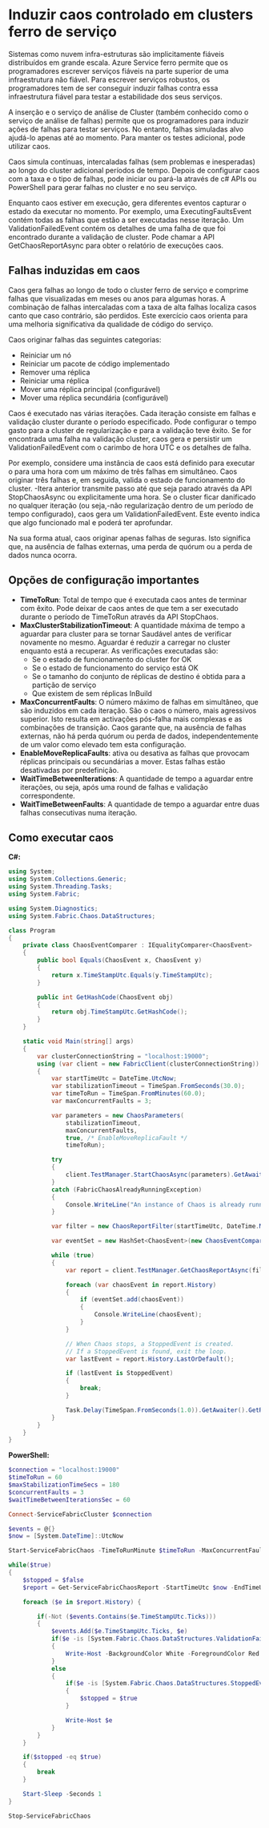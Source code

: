 <properties
   pageTitle="Induzir caos em clusters de serviço ferro | Microsoft Azure"
   description="Utilizar APIs de serviço de análise de Cluster e de inserção para gerir caos no cluster."
   services="service-fabric"
   documentationCenter=".net"
   authors="motanv"
   manager="rsinha"
   editor="toddabel"/>

<tags
   ms.service="service-fabric"
   ms.devlang="dotnet"
   ms.topic="article"
   ms.tgt_pltfrm="NA"
   ms.workload="NA"
   ms.date="09/19/2016"
   ms.author="motanv"/>

# <a name="induce-controlled-chaos-in-service-fabric-clusters"></a>Induzir caos controlado em clusters ferro de serviço
Sistemas como nuvem infra-estruturas são implicitamente fiáveis distribuídos em grande escala. Azure Service ferro permite que os programadores escrever serviços fiáveis na parte superior de uma infraestrutura não fiável. Para escrever serviços robustos, os programadores tem de ser conseguir induzir falhas contra essa infraestrutura fiável para testar a estabilidade dos seus serviços.

A inserção e o serviço de análise de Cluster (também conhecido como o serviço de análise de falhas) permite que os programadores para induzir ações de falhas para testar serviços. No entanto, falhas simuladas alvo ajudá-lo apenas até ao momento. Para manter os testes adicional, pode utilizar caos.

Caos simula contínuas, intercaladas falhas (sem problemas e inesperadas) ao longo do cluster adicional períodos de tempo. Depois de configurar caos com a taxa e o tipo de falhas, pode iniciar ou pará-la através de c# APIs ou PowerShell para gerar falhas no cluster e no seu serviço.

Enquanto caos estiver em execução, gera diferentes eventos capturar o estado da executar no momento. Por exemplo, uma ExecutingFaultsEvent contém todas as falhas que estão a ser executadas nesse iteração. Um ValidationFailedEvent contém os detalhes de uma falha de que foi encontrado durante a validação de cluster. Pode chamar a API GetChaosReportAsync para obter o relatório de execuções caos.

## <a name="faults-induced-in-chaos"></a>Falhas induzidas em caos
Caos gera falhas ao longo de todo o cluster ferro de serviço e comprime falhas que visualizadas em meses ou anos para algumas horas. A combinação de falhas intercaladas com a taxa de alta falhas localiza casos canto que caso contrário, são perdidos. Este exercício caos orienta para uma melhoria significativa da qualidade de código do serviço.

Caos originar falhas das seguintes categorias:

 - Reiniciar um nó
 - Reiniciar um pacote de código implementado
 - Remover uma réplica
 - Reiniciar uma réplica
 - Mover uma réplica principal (configurável)
 - Mover uma réplica secundária (configurável)

Caos é executado nas várias iterações. Cada iteração consiste em falhas e validação cluster durante o período especificado. Pode configurar o tempo gasto para a cluster de regularização e para a validação teve êxito. Se for encontrada uma falha na validação cluster, caos gera e persistir um ValidationFailedEvent com o carimbo de hora UTC e os detalhes de falha.

Por exemplo, considere uma instância de caos está definido para executar o para uma hora com um máximo de três falhas em simultâneo. Caos originar três falhas e, em seguida, valida o estado de funcionamento do cluster. -Itera anterior transmite passo até que seja parado através da API StopChaosAsync ou explicitamente uma hora. Se o cluster ficar danificado no qualquer iteração (ou seja,-não regularização dentro de um período de tempo configurado), caos gera um ValidationFailedEvent. Este evento indica que algo funcionado mal e poderá ter aprofundar.

Na sua forma atual, caos originar apenas falhas de seguras. Isto significa que, na ausência de falhas externas, uma perda de quórum ou a perda de dados nunca ocorra.

## <a name="important-configuration-options"></a>Opções de configuração importantes
 - **TimeToRun**: Total de tempo que é executada caos antes de terminar com êxito. Pode deixar de caos antes de que tem a ser executado durante o período de TimeToRun através da API StopChaos.
 - **MaxClusterStabilizationTimeout**: A quantidade máxima de tempo a aguardar para cluster para se tornar Saudável antes de verificar novamente no mesmo. Aguardar é reduzir a carregar no cluster enquanto está a recuperar. As verificações executadas são:
    - Se o estado de funcionamento do cluster for OK
    - Se o estado de funcionamento do serviço está OK
    - Se o tamanho do conjunto de réplicas de destino é obtida para a partição de serviço
    - Que existem de sem réplicas InBuild
 - **MaxConcurrentFaults**: O número máximo de falhas em simultâneo, que são induzidos em cada iteração. São o caos o número, mais agressivos superior. Isto resulta em activações pós-falha mais complexas e as combinações de transição. Caos garante que, na ausência de falhas externas, não há perda quórum ou perda de dados, independentemente de um valor como elevado tem esta configuração.
 - **EnableMoveReplicaFaults**: ativa ou desativa as falhas que provocam réplicas principais ou secundárias a mover. Estas falhas estão desativadas por predefinição.
 - **WaitTimeBetweenIterations**: A quantidade de tempo a aguardar entre iterações, ou seja, após uma round de falhas e validação correspondente.
 - **WaitTimeBetweenFaults**: A quantidade de tempo a aguardar entre duas falhas consecutivas numa iteração.

## <a name="how-to-run-chaos"></a>Como executar caos
**C#:**

```csharp
using System;
using System.Collections.Generic;
using System.Threading.Tasks;
using System.Fabric;

using System.Diagnostics;
using System.Fabric.Chaos.DataStructures;

class Program
{
    private class ChaosEventComparer : IEqualityComparer<ChaosEvent>
    {
        public bool Equals(ChaosEvent x, ChaosEvent y)
        {
            return x.TimeStampUtc.Equals(y.TimeStampUtc);
        }

        public int GetHashCode(ChaosEvent obj)
        {
            return obj.TimeStampUtc.GetHashCode();
        }
    }

    static void Main(string[] args)
    {
        var clusterConnectionString = "localhost:19000";
        using (var client = new FabricClient(clusterConnectionString))
        {
            var startTimeUtc = DateTime.UtcNow;
            var stabilizationTimeout = TimeSpan.FromSeconds(30.0);
            var timeToRun = TimeSpan.FromMinutes(60.0);
            var maxConcurrentFaults = 3;

            var parameters = new ChaosParameters(
                stabilizationTimeout,
                maxConcurrentFaults,
                true, /* EnableMoveReplicaFault */
                timeToRun);

            try
            {
                client.TestManager.StartChaosAsync(parameters).GetAwaiter().GetResult();
            }
            catch (FabricChaosAlreadyRunningException)
            {
                Console.WriteLine("An instance of Chaos is already running in the cluster.");
            }

            var filter = new ChaosReportFilter(startTimeUtc, DateTime.MaxValue);

            var eventSet = new HashSet<ChaosEvent>(new ChaosEventComparer());

            while (true)
            {
                var report = client.TestManager.GetChaosReportAsync(filter).GetAwaiter().GetResult();

                foreach (var chaosEvent in report.History)
                {
                    if (eventSet.add(chaosEvent))
                    {
                        Console.WriteLine(chaosEvent);
                    }
                }

                // When Chaos stops, a StoppedEvent is created.
                // If a StoppedEvent is found, exit the loop.
                var lastEvent = report.History.LastOrDefault();

                if (lastEvent is StoppedEvent)
                {
                    break;
                }

                Task.Delay(TimeSpan.FromSeconds(1.0)).GetAwaiter().GetResult();
            }
        }
    }
}
```
**PowerShell:**

```powershell
$connection = "localhost:19000"
$timeToRun = 60
$maxStabilizationTimeSecs = 180
$concurrentFaults = 3
$waitTimeBetweenIterationsSec = 60

Connect-ServiceFabricCluster $connection

$events = @{}
$now = [System.DateTime]::UtcNow

Start-ServiceFabricChaos -TimeToRunMinute $timeToRun -MaxConcurrentFaults $concurrentFaults -MaxClusterStabilizationTimeoutSec $maxStabilizationTimeSecs -EnableMoveReplicaFaults -WaitTimeBetweenIterationsSec $waitTimeBetweenIterationsSec

while($true)
{
    $stopped = $false
    $report = Get-ServiceFabricChaosReport -StartTimeUtc $now -EndTimeUtc ([System.DateTime]::MaxValue)

    foreach ($e in $report.History) {

        if(-Not ($events.Contains($e.TimeStampUtc.Ticks)))
        {
            $events.Add($e.TimeStampUtc.Ticks, $e)
            if($e -is [System.Fabric.Chaos.DataStructures.ValidationFailedEvent])
            {
                Write-Host -BackgroundColor White -ForegroundColor Red $e
            }
            else
            {
                if($e -is [System.Fabric.Chaos.DataStructures.StoppedEvent])
                {
                    $stopped = $true
                }

                Write-Host $e
            }
        }
    }

    if($stopped -eq $true)
    {
        break
    }

    Start-Sleep -Seconds 1
}

Stop-ServiceFabricChaos
```

